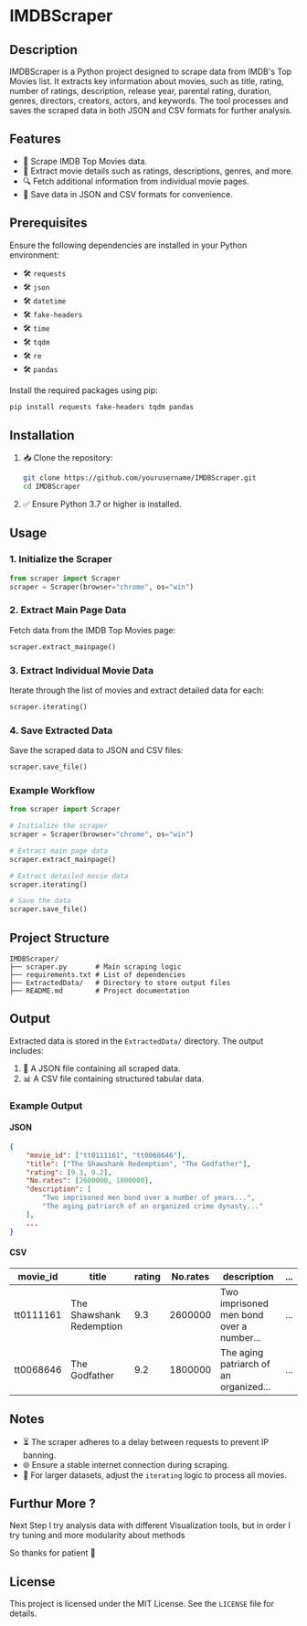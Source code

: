 # IMDBScraper

## Description

IMDBScraper is a Python project designed to scrape data from IMDB's Top Movies list. It extracts key information about movies, such as title, rating, number of ratings, description, release year, parental rating, duration, genres, directors, creators, actors, and keywords. The tool processes and saves the scraped data in both JSON and CSV formats for further analysis.

## Features

- 🌟 Scrape IMDB Top Movies data.
- 📝 Extract movie details such as ratings, descriptions, genres, and more.
- 🔍 Fetch additional information from individual movie pages.
- 💾 Save data in JSON and CSV formats for convenience.

## Prerequisites

Ensure the following dependencies are installed in your Python environment:

- 🛠️ `requests`
- 🛠️ `json`
- 🛠️ `datetime`
- 🛠️ `fake-headers`
- 🛠️ `time`
- 🛠️ `tqdm`
- 🛠️ `re`
- 🛠️ `pandas`

Install the required packages using pip:

```bash
pip install requests fake-headers tqdm pandas
```

## Installation

1. 📥 Clone the repository:

   ```bash
   git clone https://github.com/yourusername/IMDBScraper.git
   cd IMDBScraper
   ```

2. ✅ Ensure Python 3.7 or higher is installed.

## Usage

### 1. Initialize the Scraper

```python
from scraper import Scraper
scraper = Scraper(browser="chrome", os="win")
```

### 2. Extract Main Page Data

Fetch data from the IMDB Top Movies page:

```python
scraper.extract_mainpage()
```

### 3. Extract Individual Movie Data

Iterate through the list of movies and extract detailed data for each:

```python
scraper.iterating()
```

### 4. Save Extracted Data

Save the scraped data to JSON and CSV files:

```python
scraper.save_file()
```

### Example Workflow

```python
from scraper import Scraper

# Initialize the scraper
scraper = Scraper(browser="chrome", os="win")

# Extract main page data
scraper.extract_mainpage()

# Extract detailed movie data
scraper.iterating()

# Save the data
scraper.save_file()
```

## Project Structure

```
IMDBScraper/
├── scraper.py       # Main scraping logic
├── requirements.txt # List of dependencies
├── ExtractedData/   # Directory to store output files
├── README.md        # Project documentation
```

## Output

Extracted data is stored in the `ExtractedData/` directory. The output includes:

1. 📄 A JSON file containing all scraped data.
2. 📊 A CSV file containing structured tabular data.

### Example Output

#### JSON

```json
{
    "movie_id": ["tt0111161", "tt0068646"],
    "title": ["The Shawshank Redemption", "The Godfather"],
    "rating": [9.3, 9.2],
    "No.rates": [2600000, 1800000],
    "description": [
        "Two imprisoned men bond over a number of years...",
        "The aging patriarch of an organized crime dynasty..."
    ],
    ...
}
```

#### CSV

| movie\_id | title                    | rating | No.rates | description                              | ... |
| --------- | ------------------------ | ------ | -------- | ---------------------------------------- | --- |
| tt0111161 | The Shawshank Redemption | 9.3    | 2600000  | Two imprisoned men bond over a number... | ... |
| tt0068646 | The Godfather            | 9.2    | 1800000  | The aging patriarch of an organized...   | ... |

## Notes

- ⏳ The scraper adheres to a delay between requests to prevent IP banning.
- 🌐 Ensure a stable internet connection during scraping.
- 🔧 For larger datasets, adjust the `iterating` logic to process all movies.

## Furthur More ?

Next Step I try analysis data with different Visualization tools, but in order I try tuning and more modularity about methods

So thanks for patient 🌛

## License

This project is licensed under the MIT License. See the `LICENSE` file for details.

